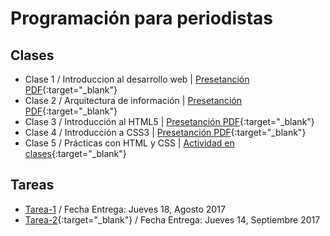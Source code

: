 # Programación para periodistas

## Clases
 
* Clase 1 / Introduccion al desarrollo web | [Presetanción PDF](slides/udp-clase01.pdf){:target="_blank"}
* Clase 2 / Arquitectura de información | [Presetanción PDF](slides/udp-clase02.pdf){:target="_blank"}
* Clase 3 / Introducción al HTML5 | [Presetanción PDF](slides/udp-per9328-clase03.pdf){:target="_blank"}
* Clase 4 / Introducción a CSS3 | [Presetanción PDF](slides/udp-per9328-clase-04.pdf){:target="_blank"}
* Clase 5 / Prácticas con HTML y CSS | [Actividad en clases](https://github.com/mcantillana/UDP_PER9328-2017/){:target="_blank"}

## Tareas
* [Tarea-1](#) / Fecha Entrega: Jueves 18, Agosto 2017
* [Tarea-2](https://docs.google.com/document/d/e/2PACX-1vTxtG80D4oqUWNoJWYwsUDtPqIu7I2NJwc_oqXZsUElUEiSqzMgn-NbJ_1v6eIBxurvPQR2bV4ukUx_/pub){:target="_blank"} / Fecha Entrega: Jueves 14, Septiembre 2017 

<!-- ## Material de Apoyo -->

